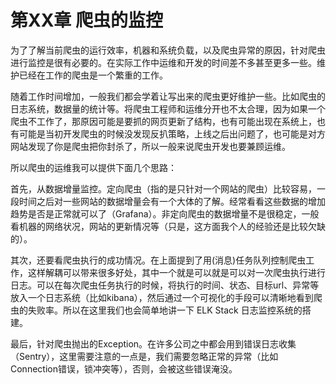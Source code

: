 # 第XX章 爬虫的监控

为了了解当前爬虫的运行效率，机器和系统负载，以及爬虫异常的原因，针对爬虫进行监控是很有必要的。在实际工作中运维和开发的时间差不多甚至更多一些。维护已经在工作的爬虫是一个繁重的工作。

随着工作时间增加，一般我们都会学着让写出来的爬虫更好维护一些。比如爬虫的日志系统，数据量的统计等。将爬虫工程师和运维分开也不太合理，因为如果一个爬虫不工作了，那原因可能是要抓的网页更新了结构，也有可能出现在系统上，也有可能是当初开发爬虫的时候没发现反扒策略，上线之后出问题了，也可能是对方网站发现了你是爬虫把你封杀了，所以一般来说爬虫开发也要兼顾运维。

所以爬虫的运维我可以提供下面几个思路：

首先，从数据增量监控。定向爬虫（指的是只针对一个网站的爬虫）比较容易，一段时间之后对一些网站的数据增量会有一个大体的了解。经常看看这些数据的增加趋势是否是正常就可以了（Grafana）。非定向爬虫的数据增量不是很稳定，一般看机器的网络状况，网站的更新情况等（只是，这方面我个人的经验还是比较欠缺的）。

其次，还要看爬虫执行的成功情况。在上面提到了用(消息)任务队列控制爬虫工作，这样解耦可以带来很多好处，其中一个就是可以就是可以对一次爬虫执行进行日志。可以在每次爬虫任务执行的时候，将执行的时间、状态、目标url、异常等放入一个日志系统（比如kibana），然后通过一个可视化的手段可以清晰地看到爬虫的失败率。所以在这里我们也会简单地讲一下 ELK Stack 日志监控系统的搭建。

最后，针对爬虫抛出的Exception。在许多公司之中都会用到错误日志收集（Sentry），这里需要注意的一点是，我们需要忽略正常的异常（比如Connection错误，锁冲突等），否则，会被这些错误淹没。
